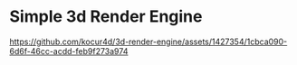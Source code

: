 # Simple 3d Render Engine

https://github.com/kocur4d/3d-render-engine/assets/1427354/1cbca090-6d6f-46cc-acdd-feb9f273a974

